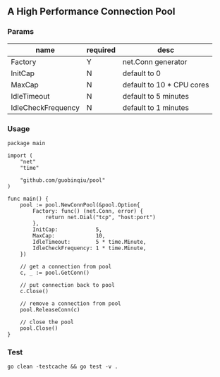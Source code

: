 A High Performance Connection Pool
---

### Params

name|required|desc
---|---|---
Factory|Y|net.Conn generator
InitCap|N|default to 0
MaxCap|N|default to 10 * CPU cores
IdleTimeout|N|default to 5 minutes
IdleCheckFrequency|N|default to 1 minutes

### Usage

```
package main

import (
	"net"
	"time"

	"github.com/guobinqiu/pool"
)

func main() {
	pool := pool.NewConnPool(&pool.Option{
		Factory: func() (net.Conn, error) {
			return net.Dial("tcp", "host:port")
		},
		InitCap:            5,
		MaxCap:             10,
		IdleTimeout:        5 * time.Minute,
		IdleCheckFrequency: 1 * time.Minute,
	})
	
	// get a connection from pool
	c, _ := pool.GetConn()

	// put connection back to pool
	c.Close()

	// remove a connection from pool
	pool.ReleaseConn(c)

	// close the pool
	pool.Close()
}
```

### Test

```
go clean -testcache && go test -v .
```
